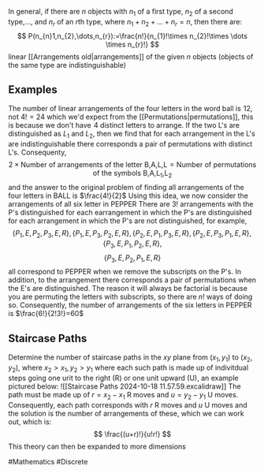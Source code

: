 In general, if there are $n$ objects with $n_{1}$ of a first type, $n_{2}$ of a second type,..., and $n_{r}$ of an $r$th type, where $n_{1}+n_{2}+\dots+n_{r}=n$, then there are:
$$
P(n_{n}1,n_{2},\dots,n_{r}):=\frac{n!}{n_{1}!\times n_{2}!\times \dots \times n_{r}!}
$$
linear [[Arrangements old|arrangements]] of the given $n$ objects (objects of the same type are indistinguishable)
## Examples
The number of linear arrangements of the four letters in the word ball is $\hspace{0pt}12$, not $4!=24$ which we'd expect from the [[Permutations|permutations]], this is because we don't have $\hspace{0pt}4$ distinct letters to arrange. If the two L's are distinguished as $L_{1}$ and $L_{2}$, then we find that for each arrangement in the L's are indistinguishable there corresponds a pair of permutations with distinct L's. Consequenty,
$$
2\times \text{Number of arrangements of the letter B,A,L,L}=\text{Number of permutations of the symbols B,A,L}_{1}\text{,L}_{2}
$$
and the answer to the original problem of finding all arrangements of the four letters in BALL is $\frac{4!}{2}$
Using this idea, we now consider the arrangements of all six letter in PEPPER
There are $3!$ arrangements with the P's distinguished for each earrangement in which the P's are distinguished for each arrangement in which the P's are not distinguished, for example,
$$
\{P_{1},E,P_{2},P_{3},E,R\},\{ P_{1},E,P_{3},P_{2},E,R \},\{ P_{2},E,P_{1},P_{3},E,R \},\{ P_{2},E,P_{3},P_{1},E,R \},\{ P_{3},E,P_{1},P_{2},E,R \},
$$
$$
 \{ P_{3},E,P_{2},P_{1},E,R \}
$$
all correspond to PEPPER when we remove the subscripts on the P's. In addition, to the arrangement there corresponds a pair of permutations when the E's are distinguished. The reason it will always be factorial is because you are permuting the letters with subscripts, so there are $n!$ ways of doing so. Consequently, the number of arrangements of the six letters in PEPPER is $\frac{6!}{2!3!}=60$ 
## Staircase Paths
Determine the number of staircase paths in the $xy$ plane from $(x_{1},y_{1})$ to $(x_{2},y_{2})$, where $x_{2}>x_{1},y_{2}>y_{1}$ where each such path is made up of indivitdual steps going one urit to the right (R) or one unit upward (U), an example pictured below:
![[Staircase Paths 2024-10-18 11.57.59.excalidraw]]
The path must be made up of $r=x_{2}-x_{1}$ R moves and $u=y_{2}-y_{1}$ U moves. Consequently, each path corresponds with $r$ R moves and $u$ U moves and the solution is the number of arrangements of these, which we can work out, which is:
$$
\frac{(u+r)!}{u!r!}
$$
This theory can then be expanded to more dimensions

#Mathematics #Discrete 